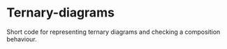 # Ternary-diagrams
Short code for representing ternary diagrams and checking a composition behaviour.
